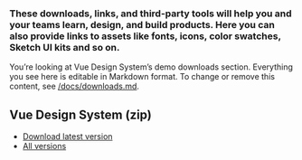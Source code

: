 ### These downloads, links, and third-party tools will help you and your teams learn, design, and build products. Here you can also provide links to assets like fonts, icons, color swatches, Sketch UI kits and so&nbsp;on.

You’re looking at Vue Design System’s demo downloads section. Everything you see here is editable in Markdown format. To change or remove this content, see [/docs/downloads.md](https://github.com/owncloud/owncloud-design-system/blob/master/docs/downloads.md).

## Vue Design System (zip)

- [Download latest version](https://github.com/owncloud/owncloud-design-system/archive/master.zip)
- [All versions](https://github.com/owncloud/owncloud-design-system/releases)
